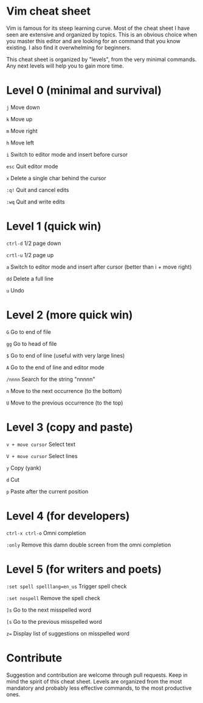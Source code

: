 Vim cheat sheet
===============

Vim is famous for its steep learning curve. Most of the cheat sheet I have seen are extensive and organized by topics. This is an obvious choice when you master this editor and are looking for an command that you know existing. I also find it overwhelming for beginners.

This cheat sheet is organized by "levels", from the very minimal commands. Any next levels will help you to gain more time.

Level 0 (minimal and survival)
==============================

```j``` Move down

```k``` Move up

```m``` Move right

```h``` Move left

```i``` Switch to editor mode and insert before cursor

```esc``` Quit editor mode

```x``` Delete a single char behind the cursor 

```:q!``` Quit and cancel edits

```:wq``` Quit and write edits


Level 1 (quick win)
===================

```ctrl-d``` 1/2 page down

```crtl-u``` 1/2 page up

```a```  Switch to editor mode and insert after cursor (better than i + move right)

```dd```  Delete a full line

```u```  Undo


Level 2 (more quick win)
========================

```G``` Go to end of file

```gg``` Go to head of file

```$``` Go to end of line (useful with very large lines)

```A``` Go to the end of line and editor mode

```/nnnn``` Search for the string "nnnnn" 

```n``` Move to the next occurrence (to the bottom)

```U``` Move to the previous occurrence (to the top)


Level 3 (copy and paste)
========================

```v + move cursor``` Select text

```V + move cursor``` Select lines

```y``` Copy (yank)

```d``` Cut

```p``` Paste after the current position 


Level 4 (for developers)
========================

```ctrl-x ctrl-o``` Omni completion

```:only``` Remove this damn double screen from the omni completion

Level 5 (for writers and poets)
===============================

```:set spell spelllang=en_us``` Trigger spell check

```:set nospell``` Remove the spell check

```]s``` Go to the next misspelled word

```[s``` Go to the previous misspelled word

```z=``` Display list of suggestions on misspelled word

Contribute
==========

Suggestion and contribution are welcome through pull requests. Keep in mind the spirit of this cheat sheet. Levels are organized from the most mandatory and probably less effective commands, to the most productive ones.
